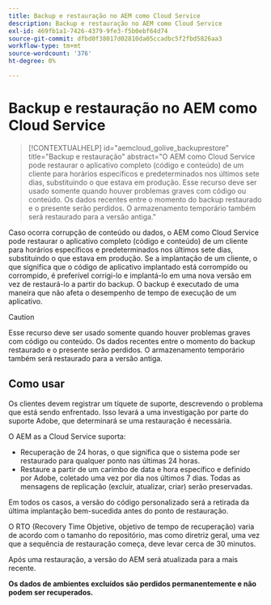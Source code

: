 ```yaml
---
title: Backup e restauração no AEM como Cloud Service
description: Backup e restauração no AEM como Cloud Service
exl-id: 469fb1a1-7426-4379-9fe3-f5b0ebf64d74
source-git-commit: dfbd0f38017d02810da05ccadbc5f2fbd5826aa3
workflow-type: tm+mt
source-wordcount: '376'
ht-degree: 0%

---
```


# Backup e restauração no AEM como Cloud Service


>[!CONTEXTUALHELP]
>id="aemcloud_golive_backuprestore"
>title="Backup e restauração"
>abstract="O AEM como Cloud Service pode restaurar o aplicativo completo (código e conteúdo) de um cliente para horários específicos e predeterminados nos últimos sete dias, substituindo o que estava em produção. Esse recurso deve ser usado somente quando houver problemas graves com código ou conteúdo. Os dados recentes entre o momento do backup restaurado e o presente serão perdidos. O armazenamento temporário também será restaurado para a versão antiga."

Caso ocorra corrupção de conteúdo ou dados, o AEM como Cloud Service pode restaurar o aplicativo completo (código e conteúdo) de um cliente para horários específicos e predeterminados nos últimos sete dias, substituindo o que estava em produção.
Se a implantação de um cliente, o que significa que o código de aplicativo implantado está corrompido ou corrompido, é preferível corrigi-lo e implantá-lo em uma nova versão em vez de restaurá-lo a partir do backup. O backup é executado de uma maneira que não afeta o desempenho de tempo de execução de um aplicativo.

>[!CAUTION]
>
>Esse recurso deve ser usado somente quando houver problemas graves com código ou conteúdo. Os dados recentes entre o momento do backup restaurado e o presente serão perdidos. O armazenamento temporário também será restaurado para a versão antiga.

## Como usar

Os clientes devem registrar um tíquete de suporte, descrevendo o problema que está sendo enfrentado. Isso levará a uma investigação por parte do suporte Adobe, que determinará se uma restauração é necessária.

O AEM as a Cloud Service suporta:

* Recuperação de 24 horas, o que significa que o sistema pode ser restaurado para qualquer ponto nas últimas 24 horas.
* Restaure a partir de um carimbo de data e hora específico e definido por Adobe, coletado uma vez por dia nos últimos 7 dias.  Todas as mensagens de replicação (excluir, atualizar, criar) serão preservadas.

Em todos os casos, a versão do código personalizado será a retirada da última implantação bem-sucedida antes do ponto de restauração.

O RTO (Recovery Time Objetive, objetivo de tempo de recuperação) varia de acordo com o tamanho do repositório, mas como diretriz geral, uma vez que a sequência de restauração começa, deve levar cerca de 30 minutos.

Após uma restauração, a versão do AEM será atualizada para a mais recente.

**Os dados de ambientes excluídos são perdidos permanentemente e não podem ser recuperados.**
